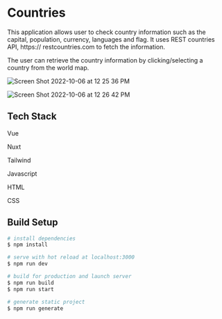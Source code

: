 # Countries

This application allows user to check country information such as the capital, population, currency, languages and flag. It uses REST countries API, https:// restcountries.com to fetch the information.

The user can retrieve the country information by clicking/selecting a country from the world map.

![Screen Shot 2022-10-06 at 12 25 36 PM](https://user-images.githubusercontent.com/52538845/194234626-d64319f9-6303-480e-a9c9-9d2f1f408b61.png)

![Screen Shot 2022-10-06 at 12 26 42 PM](https://user-images.githubusercontent.com/52538845/194234858-3ed05da1-57f4-4f33-a61c-caa4a38e8426.png)


## Tech Stack

Vue 

Nuxt

Tailwind

Javascript

HTML

CSS

## Build Setup

```bash
# install dependencies
$ npm install

# serve with hot reload at localhost:3000
$ npm run dev

# build for production and launch server
$ npm run build
$ npm run start

# generate static project
$ npm run generate
```


